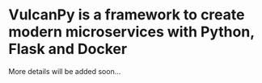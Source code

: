 # VulcanPy is a framework to create modern microservices with Python, Flask and Docker

More details will be added soon...
